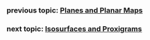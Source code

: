 ### previous topic: [Planes and Planar Maps](docs/Planes.md)

### next topic: [Isosurfaces and Proxigrams](docs/Isosurfaces.md)
